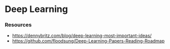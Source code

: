 # Deep Learning

### Resources

- https://dennybritz.com/blog/deep-learning-most-important-ideas/
- https://github.com/floodsung/Deep-Learning-Papers-Reading-Roadmap